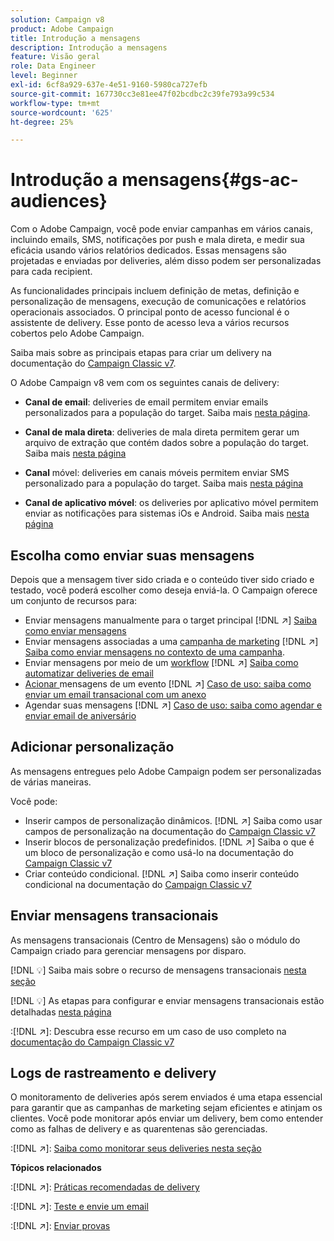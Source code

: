 ```yaml
---
solution: Campaign v8
product: Adobe Campaign
title: Introdução a mensagens
description: Introdução a mensagens
feature: Visão geral
role: Data Engineer
level: Beginner
exl-id: 6cf8a929-637e-4e51-9160-5980ca727efb
source-git-commit: 167730cc3e81ee47f02bcdbc2c39fe793a99c534
workflow-type: tm+mt
source-wordcount: '625'
ht-degree: 25%

---
```


# Introdução a mensagens{#gs-ac-audiences}

Com o Adobe Campaign, você pode enviar campanhas em vários canais, incluindo emails, SMS, notificações por push e mala direta, e medir sua eficácia usando vários relatórios dedicados. Essas mensagens são projetadas e enviadas por deliveries, além disso podem ser personalizadas para cada recipient.

As funcionalidades principais incluem definição de metas, definição e personalização de mensagens, execução de comunicações e relatórios operacionais associados. O principal ponto de acesso funcional é o assistente de delivery. Esse ponto de acesso leva a vários recursos cobertos pelo Adobe Campaign.

Saiba mais sobre as principais etapas para criar um delivery na documentação do [Campaign Classic v7](https://experienceleague.adobe.com/docs/campaign-classic/using/sending-messages/key-steps-when-creating-a-delivery/steps-about-delivery-creation-steps.html).

O Adobe Campaign v8 vem com os seguintes canais de delivery:

* **Canal de email**: deliveries de email permitem enviar emails personalizados para a população do target. Saiba mais [nesta página](../send/email.md).

* **Canal de mala direta**: deliveries de mala direta permitem gerar um arquivo de extração que contém dados sobre a população do target.  Saiba mais [nesta página](../send/direct-mail.md)

* **Canal** móvel: deliveries em canais móveis permitem enviar SMS personalizado para a população do target.  Saiba mais [nesta página](../send/sms.md)

* **Canal de aplicativo móvel**: os deliveries por aplicativo móvel permitem enviar as notificações para sistemas iOs e Android.  Saiba mais [nesta página](../send/push.md)

<!--
* **LINE channel**: LINE deliveries let you send messages on LINE, an instant messaging application available on all smartphones. Learn more in [this page](../send/line.md)
-->

## Escolha como enviar suas mensagens

Depois que a mensagem tiver sido criada e o conteúdo tiver sido criado e testado, você poderá escolher como deseja enviá-la. O Campaign oferece um conjunto de recursos para:

* Enviar mensagens manualmente para o target principal
   [!DNL :arrow_upper_right:] [Saiba como enviar mensagens](https://experienceleague.adobe.com/docs/campaign-classic/using/sending-messages/sending-emails/sending-an-email/sending-messages.html)
* Enviar mensagens associadas a uma [campanha de marketing](https://experienceleague.adobe.com/docs/campaign-classic/using/orchestrating-campaigns/orchestrate-campaigns/setting-up-marketing-campaigns.html)
   [!DNL :arrow_upper_right:] [Saiba como enviar mensagens no contexto de uma campanha](https://experienceleague.adobe.com/docs/campaign-classic/using/orchestrating-campaigns/orchestrate-campaigns/marketing-campaign-deliveries.html).
* Enviar mensagens por meio de um [workflow](https://experienceleague.adobe.com/docs/campaign-classic/using/automating-with-workflows/introduction/about-workflows.html)
   [!DNL :arrow_upper_right:] [Saiba como automatizar deliveries de email](https://experienceleague.adobe.com/docs/campaign-classic/using/automating-with-workflows/action-activities/delivery.html)
* [Acionar ](https://experienceleague.adobe.com/docs/campaign-classic/using/transactional-messaging/introduction/about-transactional-messaging.html) mensagens de um evento
   [!DNL :arrow_upper_right:] [Caso de uso: saiba como enviar um email transacional com um anexo](https://experienceleague.adobe.com/docs/campaign-classic/using/transactional-messaging/use-case/transactional-email-with-attachments.html)
* Agendar suas mensagens
   [!DNL :arrow_upper_right:] [Caso de uso: saiba como agendar e enviar email de aniversário](https://experienceleague.adobe.com/docs/campaign-classic/using/automating-with-workflows/use-cases/deliveries/sending-a-birthday-email.html?)


## Adicionar personalização

As mensagens entregues pelo Adobe Campaign podem ser personalizadas de várias maneiras.

Você pode:

* Inserir campos de personalização dinâmicos.
   [!DNL :arrow_upper_right:] Saiba como usar campos de personalização na documentação do  [Campaign Classic v7](https://experienceleague.adobe.com/docs/campaign-classic/using/sending-messages/personalizing-deliveries/personalization-fields.html)
* Inserir blocos de personalização predefinidos.
   [!DNL :arrow_upper_right:] Saiba o que é um bloco de personalização e como usá-lo na documentação do  [Campaign Classic v7](https://experienceleague.adobe.com/docs/campaign-classic/using/sending-messages/personalizing-deliveries/personalization-blocks.html)
* Criar conteúdo condicional.
   [!DNL :arrow_upper_right:] Saiba como inserir conteúdo condicional na documentação do  [Campaign Classic v7](https://experienceleague.adobe.com/docs/campaign-classic/using/sending-messages/personalizing-deliveries/conditional-content.html)

## Enviar mensagens transacionais

As mensagens transacionais (Centro de Mensagens) são o módulo do Campaign criado para gerenciar mensagens por disparo.

[!DNL :bulb:] Saiba mais sobre o recurso de mensagens transacionais  [nesta seção](../dev/architecture.md#transac-msg-archi)

[!DNL :bulb:] As etapas para configurar e enviar mensagens transacionais estão detalhadas  [nesta página](../send/transactional.md)

:[!DNL :arrow_upper_right:]: Descubra esse recurso em um caso de uso completo na [documentação do Campaign Classic v7](https://experienceleague.adobe.com/docs/campaign-classic/using/transactional-messaging/use-case/transactional-email-with-attachments.html?lang=en#transactional-messaging)

## Logs de rastreamento e delivery

O monitoramento de deliveries após serem enviados é uma etapa essencial para garantir que as campanhas de marketing sejam eficientes e atinjam os clientes. Você pode monitorar após enviar um delivery, bem como entender como as falhas de delivery e as quarentenas são gerenciadas.

:[!DNL :arrow_upper_right:]: [Saiba como monitorar seus deliveries nesta seção](https://experienceleague.adobe.com/docs/campaign-classic/using/sending-messages/monitoring-deliveries/about-delivery-monitoring.html?lang=en#sending-messages)


**Tópicos relacionados**

:[!DNL :arrow_upper_right:]:  [Práticas recomendadas de delivery](https://experienceleague.adobe.com/docs/campaign-classic/using/sending-messages/key-steps-when-creating-a-delivery/delivery-bestpractices/delivery-best-practices.html)

:[!DNL :arrow_upper_right:]:  [Teste e envie um email](https://experienceleague.adobe.com/docs/campaign-classic/using/sending-messages/sending-emails/sending-an-email/sending-messages.html)

:[!DNL :arrow_upper_right:]:  [Enviar provas](https://experienceleague.adobe.com/docs/campaign-classic/using/sending-messages/key-steps-when-creating-a-delivery/steps-validating-the-delivery.html)
